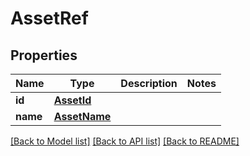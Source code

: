 # AssetRef

## Properties
Name | Type | Description | Notes
------------ | ------------- | ------------- | -------------
**id** | [**AssetId**](AssetId.md) |  | 
**name** | [**AssetName**](AssetName.md) |  | 

[[Back to Model list]](../README.md#documentation-for-models) [[Back to API list]](../README.md#documentation-for-api-endpoints) [[Back to README]](../README.md)

